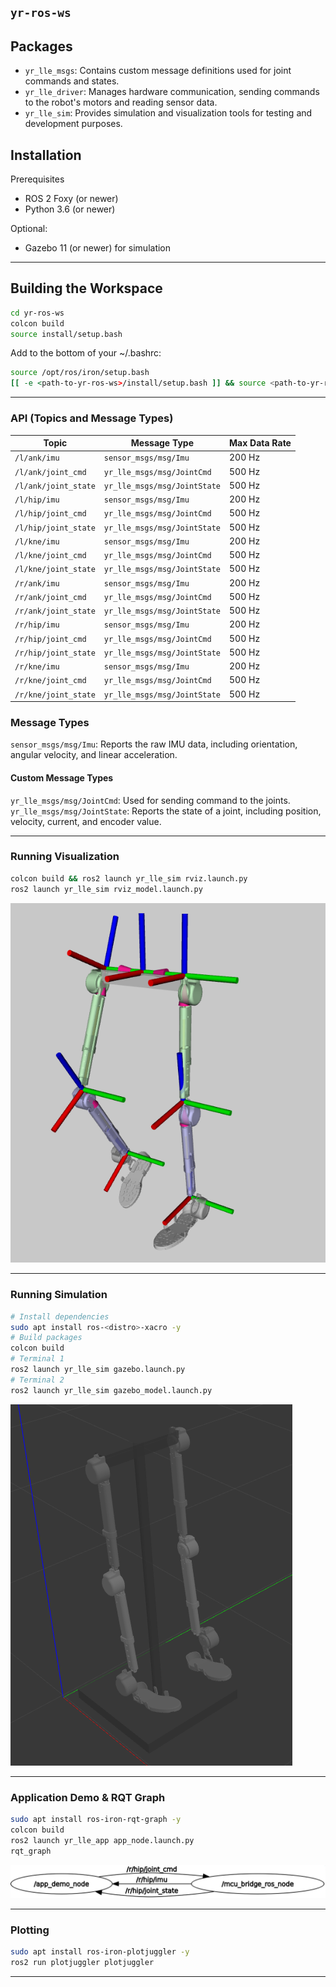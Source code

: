 ## `yr-ros-ws` 

## Packages

- `yr_lle_msgs`: Contains custom message definitions used for joint commands and states.
- `yr_lle_driver`: Manages hardware communication, sending commands to the robot's motors and reading sensor data.
- `yr_lle_sim`: Provides simulation and visualization tools for testing and development purposes.

## Installation

Prerequisites
- ROS 2 Foxy (or newer)
- Python 3.6 (or newer)

Optional:
- Gazebo 11 (or newer) for simulation

---

## Building the Workspace

```bash
cd yr-ros-ws
colcon build
source install/setup.bash
```

Add to the bottom of your ~/.bashrc:

```bash
source /opt/ros/iron/setup.bash
[[ -e <path-to-yr-ros-ws>/install/setup.bash ]] && source <path-to-yr-ros-ws>/install/setup.bash
```

---

### API (Topics and Message Types)

| Topic                     | Message Type                        | Max Data Rate |
|---------------------------|-------------------------------------|---------------|
| `/l/ank/imu`        | `sensor_msgs/msg/Imu`               | 200 Hz        |
| `/l/ank/joint_cmd`  | `yr_lle_msgs/msg/JointCmd`          | 500 Hz        |
| `/l/ank/joint_state`| `yr_lle_msgs/msg/JointState`        | 500 Hz        |
| `/l/hip/imu`        | `sensor_msgs/msg/Imu`               | 200 Hz        |
| `/l/hip/joint_cmd`  | `yr_lle_msgs/msg/JointCmd`          | 500 Hz        |
| `/l/hip/joint_state`| `yr_lle_msgs/msg/JointState`        | 500 Hz        |
| `/l/kne/imu`        | `sensor_msgs/msg/Imu`               | 200 Hz        |
| `/l/kne/joint_cmd`  | `yr_lle_msgs/msg/JointCmd`          | 500 Hz        |
| `/l/kne/joint_state`| `yr_lle_msgs/msg/JointState`        | 500 Hz        |
| `/r/ank/imu`        | `sensor_msgs/msg/Imu`               | 200 Hz        |
| `/r/ank/joint_cmd`  | `yr_lle_msgs/msg/JointCmd`          | 500 Hz        |
| `/r/ank/joint_state`| `yr_lle_msgs/msg/JointState`        | 500 Hz        |
| `/r/hip/imu`        | `sensor_msgs/msg/Imu`               | 200 Hz        |
| `/r/hip/joint_cmd`  | `yr_lle_msgs/msg/JointCmd`          | 500 Hz        |
| `/r/hip/joint_state`| `yr_lle_msgs/msg/JointState`        | 500 Hz        |
| `/r/kne/imu`        | `sensor_msgs/msg/Imu`               | 200 Hz        |
| `/r/kne/joint_cmd`  | `yr_lle_msgs/msg/JointCmd`          | 500 Hz        |
| `/r/kne/joint_state`| `yr_lle_msgs/msg/JointState`        | 500 Hz        |

### Message Types

`sensor_msgs/msg/Imu`: Reports the raw IMU data, including orientation, angular velocity, and linear acceleration.

#### Custom Message Types

`yr_lle_msgs/msg/JointCmd`: Used for sending command to the joints.
`yr_lle_msgs/msg/JointState`: Reports the state of a joint, including position, velocity, current, and encoder value.

---

### Running Visualization

```bash
colcon build && ros2 launch yr_lle_sim rviz.launch.py
ros2 launch yr_lle_sim rviz_model.launch.py
```

![](./src/yr_lle_sim/media/rviz_lle.png)

---

### Running Simulation

```bash
# Install dependencies
sudo apt install ros-<distro>-xacro -y
# Build packages
colcon build 
# Terminal 1
ros2 launch yr_lle_sim gazebo.launch.py
# Terminal 2
ros2 launch yr_lle_sim gazebo_model.launch.py
```

![](./src/yr_lle_sim/media/gazebo_lle.png)

---

### Application Demo & RQT Graph 

```bash
sudo apt install ros-iron-rqt-graph -y
colcon build
ros2 launch yr_lle_app app_node.launch.py 
rqt_graph
```

![](./src/yr_lle_sim/media/rqt-graph-app-node.png)

---

### Plotting

```bash
sudo apt install ros-iron-plotjuggler -y
ros2 run plotjuggler plotjuggler
```

---
